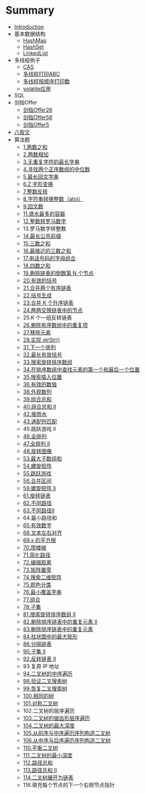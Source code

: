 # Summary

* [Introduction](README.md)
* 基本数据结构
    * [HashMap](hashmap.md)
    * [HashSet](hashset.md)
    * [LinkedList](linked-list.md)
* 多线程例子
    * [CAS](cas-li-zi.md)
    * [多线程打印ABC](duo-ge-xian-cheng-xun-huan-da-yin-abc.md)
    * [多线程按顺序打印数](duo-ge-xian-cheng-an-shun-xu-da-yin-shu-zi.md)
    * [volatile应用](volatile-guan-jian-zi.md)
* SQL
* 剑指Offer
    * [剑指Offer26](jian-zhi-offer-26.-shu-de-zi-jie-gou.md)
    * [剑指Offer58](jian-zhi-offer-58-ii.-zuo-xuan-zhuan-zi-fu-chuan.md)
    * [剑指Offer5](jian-zhi-offer-05-ti-huan-kong-ge.md)
* [八股文](ba-gu.md)
* 算法题
    * [1.两数之和](1.-liang-shu-zhi-he.md)
    * [2.两数相加](2.-add-two-numbers.md)
    * [3.无重复字符的最长字串](3.-longest-substring-without-repeating-characters.md)
    * [4.寻找两个正序数组的中位数](4.-xun-zhao-liang-ge-zheng-xu-shu-zu-de-zhong-wei-shu.md)
    * [5.最长回文字串](5.-zui-chang-hui-wen-zi-chuan.md)
    * [6.Z 字形变换](6.-zigzag-conversion.md)
    * [7.整数反转](7.-reverse-integer.md)
    * [8.字符串转换整数（atoi）](8.-string-to-integer-atoi.md)
    * [9.回文数](9.-hui-wen-shu.md)
    * [11.盛水最多的容器](11.-container-with-most-water.md)
    * [12.整数转罗马数字](12.-integer-to-roman.md)
    * 13.罗马数字转整数
    * [14.最长公共前缀](14.-longest-common-prefix.md)
    * [15.三数之和](15.-3sum.md)
    * [16.最接近的三数之和](16.-3sum-closest.md)
    * [17.电话号码的字母组合](17.-dian-hua-hao-ma-de-zi-mu-zu-he.md)
    * [18.四数之和](18.-4sum.md)
    * [19.删除链表的倒数第 N 个节点](19.-remove-nth-node-from-end-of-list.md)
    * [20.有效的括号](20.-valid-parentheses.md)
    * [21.合并两个有序链表](21.-merge-two-sorted-lists.md)
    * [22.括号生成](22.-kuo-hao-sheng-cheng.md)
    * [23.合并 K 个升序链表](23.-merge-k-sorted-lists.md)
    * [24.两两交换链表中的节点](24.-swap-nodes-in-pairs.md)
    * 25.K 个一组反转链表
    * [26.删除有序数组中的重复项](26.-remove-duplicates-from-sorted-array.md)
    * [27.移除元素](27.-remove-element.md)
    * [28.实现 strStr()](28.-implement-strstr.md)
    * [31.下一个排列](31.-next-permutation.md)
    * [32.最长有效括号](32.-zui-chang-you-xiao-kuo-hao.md)
    * [33.搜索旋转排序数组](33.-search-in-rotated-sorted-array.md)
    * [34.在排序数组中查找元素的第一个和最后一个位置](34.-find-first-and-last-position-of-element-in-sorted-array.md)
    * [35.搜索插入位置](35.-search-insert-position.md)
    * [36.有效的数独](36.-you-xiao-de-shu-du.md)
    * [38.外观数列](38.-count-and-say.md)
    * [39.组合总和](39.-zu-he-zong-he.md)
    * [40.组合总和 II](40.-zu-he-zong-he-ii.md)
    * [42.接雨水](42.-jie-yu-shui.md)
    * [43.通配符匹配](43.-multiply-strings.md)
    * 45.跳跃游戏 II
    * [46.全排列](46.-quan-pai-lie.md)
    * [47.全排列 II](47.-quan-pai-lie-ii.md)
    * [48.旋转图像](48.-xuan-zhuan-tu-xiang.md)
    * [53.最大子数组和](53.-maximum-subarray.md)
    * [54.螺旋矩阵](54.-spiral-matrix.md)
    * [55.跳跃游戏](55.-tiao-yue-you-xi.md)
    * [56.合并区间](56.-merge-intervals.md)
    * [59.螺旋矩阵 II](59.-spiral-matrix-ii.md)
    * [61.旋转链表](61.-rotate-list.md)
    * [62.不同路径](62.-unique-paths.md)
    * [63.不同路径II](63.-unique-paths-ii.md)
    * 64.最小路径和
    * [65.有效数字](65.-valid-number.md)
    * [68.文本左右对齐]()
    * [69.x 的平方根](69.-sqrt-x.md)
    * [70.爬楼梯](70.-climbing-stairs.md)
    * [71.简化路径](71.-jian-hua-lu-jing.md)
    * [72.编辑距离](72.-bian-ji-ju-li.md)
    * [73.矩阵置零](73.-set-matrix-zeroes.md)
    * [74.搜索二维矩阵](74.-search-a-2d-matrix.md)
    * [75.颜色分类](75.-yan-se-fen-lei.md)
    * [76.最小覆盖字串](76.-minimum-window-substring.md)
    * [77.组合](77.-zu-he.md)
    * [78.子集](78.-zi-ji.md)
    * [81.搜索旋转排序数组 II](81.-search-in-rotated-sorted-array-ii.md)
    * [82.删除排序链表中的重复元素 II](82.-remove-duplicates-from-sorted-list-ii.md)
    * [83.删除排序链表中的重复元素](83.-remove-duplicates-from-sorted-list.md)
    * [84.柱状图中的最大矩形](84.-zhu-zhuang-tu-zhong-zui-da-de-ju-xing.md)
    * [86.分隔链表](86.-partition-list.md)
    * [90.子集 II](90.-zi-ji-ii.md)
    * [92.反转链表 II](92.-reverse-linked-list-ii.md)
    * 93.复原 IP 地址
    * [94.二叉树的中序遍历](94.-binary-tree-inorder-traversal.md)
    * [98.验证二叉搜索树](98.-validate-binary-search-tree.md)
    * [99.恢复二叉搜索树](99.recover-binary-search-tree.md)
    * [100.相同的树](100.same-tree.md)
    * [101.对称二叉树](101.symmetric.md)
    * 102.二叉树的层序遍历
    * [103.二叉树的锯齿形层序遍历](103.-er-cha-shu-de-ju-chi-xing-ceng-xu-bian-li.md)
    * [104.二叉树的最大深度](104.maximum-depth-of-binary-tree.md)
    * [105.从前序与中序遍历序列构造二叉树](105.-cong-qian-xu-yu-zhong-xu-bian-li-xu-lie-gou-zao-er-cha-shu.md)
    * [106.从中序与后序遍历序列构造二叉树](106.-cong-zhong-xu-yu-hou-xu-bian-li-xu-lie-gou-zao-er-cha-shu.md)
    * [110.平衡二叉树](110.balanced-binary-tree.md)
    * [111.二叉树的最小深度](111.minimum-depth-of-binary-tree.md)
    * [112.路径总和](112.path-sum.md)
    * [113.路径总和 II](113.-path-sum-ii.md)
    * [114.二叉树展开为链表](114.-flatten-binary-tree-to-linked-list.md)
    * 116.填充每个节点的下一个右侧节点指针
